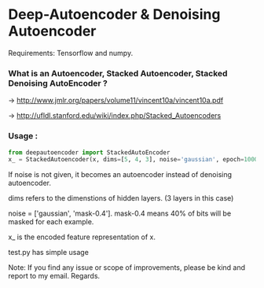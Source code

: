 # Deep-Autoencoder & Denoising Autoencoder
Requirements: Tensorflow and numpy.

### What is an Autoencoder, Stacked Autoencoder, Stacked Denoising AutoEncoder ?
-> http://www.jmlr.org/papers/volume11/vincent10a/vincent10a.pdf

-> http://ufldl.stanford.edu/wiki/index.php/Stacked_Autoencoders

### Usage :
```python
from deepautoencoder import StackedAutoEncoder
x_ = StackedAutoencoder(x, dims=[5, 4, 3], noise='gaussian', epoch=1000).encode()
```

If noise is not given, it becomes an autoencoder instead of denoising autoencoder.

dims refers to the dimenstions of hidden layers. (3 layers in this case)

noise = ['gaussian', 'mask-0.4']. mask-0.4 means 40% of bits will be masked for each example.

x_ is the encoded feature representation of x.

test.py has simple usage

Note: If you find any issue or scope of improvements, please be kind and report to my email. Regards.
